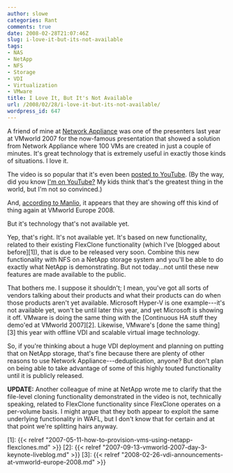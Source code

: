 ```yaml
---
author: slowe
categories: Rant
comments: true
date: 2008-02-28T21:07:46Z
slug: i-love-it-but-its-not-available
tags:
- NAS
- NetApp
- NFS
- Storage
- VDI
- Virtualization
- VMware
title: I Love It, But It's Not Available
url: /2008/02/28/i-love-it-but-its-not-available/
wordpress_id: 647
---
```


A friend of mine at [Network Appliance](http://www.netapp.com/) was one of the presenters last year at VMworld 2007 for the now-famous presentation that showed a solution from Network Appliance where 100 VMs are created in just a couple of minutes. It's great technology that is extremely useful in exactly those kinds of situations. I love it.

The video is so popular that it's even been [posted to YouTube](http://youtube.com/watch?v=7Miv0PiJFzM). (By the way, did you know [I'm on YouTube?](http://youtube.com/watch?v=EvqPJNDlGtg) My kids think that's the greatest thing in the world, but I'm not so convinced.)

And, [according to Manlio](http://virtualaleph.blogspot.com/2008/02/optimizing-storage-for-vdi.html), it appears that they are showing off this kind of thing again at VMworld Europe 2008.

But it's technology that's not available yet.

Yep, that's right. It's not available yet. It's based on new functionality, related to their existing FlexClone functionality (which I've [blogged about before][1]), that is due to be released very soon. Combine this new functionality with NFS on a NetApp storage system and you'll be able to do exactly what NetApp is demonstrating. But not today...not until these new features are made available to the public.

That bothers me. I suppose it shouldn't; I mean, you've got all sorts of vendors talking about their products and what their products can do when those products aren't yet available. Microsoft Hyper-V is one example---it's not available yet, won't be until later this year, and yet Microsoft is showing it off. VMware is doing the same thing with the [Continuous HA stuff they demo'ed at VMworld 2007][2]. Likewise, VMware's [done the same thing][3] this year with offline VDI and scalable virtual image technology.

So, if you're thinking about a huge VDI deployment and planning on putting that on NetApp storage, that's fine because there are plenty of other reasons to use Network Appliance---deduplication, anyone? But don't plan on being able to take advantage of some of this highly touted functionality until it is publicly released.

**UPDATE:** Another colleague of mine at NetApp wrote me to clarify that the file-level cloning functionality demonstrated in the video is not, technically speaking, related to FlexClone functionality since FlexClone operates on a per-volume basis. I might argue that they both appear to exploit the same underlying functionality in WAFL, but I don't know that for certain and at that point we're splitting hairs anyway.

[1]: {{< relref "2007-05-11-how-to-provision-vms-using-netapp-flexclones.md" >}}
[2]: {{< relref "2007-09-13-vmworld-2007-day-3-keynote-liveblog.md" >}}
[3]: {{< relref "2008-02-26-vdi-announcements-at-vmworld-europe-2008.md" >}}
